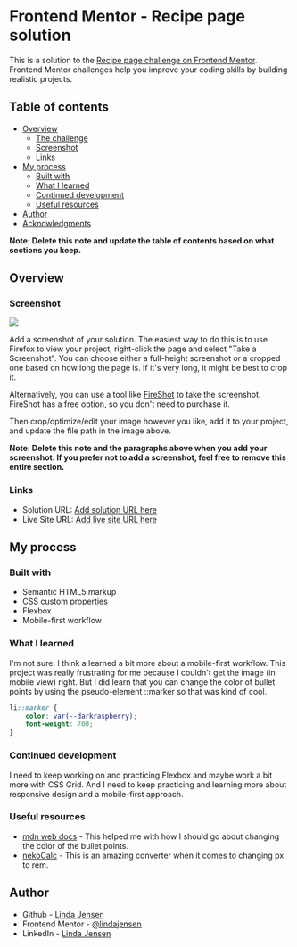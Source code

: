 # Frontend Mentor - Recipe page solution

This is a solution to the [Recipe page challenge on Frontend Mentor](https://www.frontendmentor.io/challenges/recipe-page-KiTsR8QQKm). Frontend Mentor challenges help you improve your coding skills by building realistic projects. 

## Table of contents

- [Overview](#overview)
  - [The challenge](#the-challenge)
  - [Screenshot](#screenshot)
  - [Links](#links)
- [My process](#my-process)
  - [Built with](#built-with)
  - [What I learned](#what-i-learned)
  - [Continued development](#continued-development)
  - [Useful resources](#useful-resources)
- [Author](#author)
- [Acknowledgments](#acknowledgments)

**Note: Delete this note and update the table of contents based on what sections you keep.**

## Overview

### Screenshot

![](./screenshot.jpg)

Add a screenshot of your solution. The easiest way to do this is to use Firefox to view your project, right-click the page and select "Take a Screenshot". You can choose either a full-height screenshot or a cropped one based on how long the page is. If it's very long, it might be best to crop it.

Alternatively, you can use a tool like [FireShot](https://getfireshot.com/) to take the screenshot. FireShot has a free option, so you don't need to purchase it. 

Then crop/optimize/edit your image however you like, add it to your project, and update the file path in the image above.

**Note: Delete this note and the paragraphs above when you add your screenshot. If you prefer not to add a screenshot, feel free to remove this entire section.**

### Links

- Solution URL: [Add solution URL here](https://your-solution-url.com)
- Live Site URL: [Add live site URL here](https://your-live-site-url.com)

## My process

### Built with

- Semantic HTML5 markup
- CSS custom properties
- Flexbox
- Mobile-first workflow

### What I learned

I'm not sure. I think a learned a bit more about a mobile-first workflow. This project was really frustrating for me because I couldn't get the image (in mobile view) right. But I did learn that you can change the color of bullet points by using the pseudo-element ::marker so that was kind of cool.

```css
li::marker {
    color: var(--darkraspberry);
    font-weight: 700;
}
```

### Continued development

I need to keep working on and practicing Flexbox and maybe work a bit more with CSS Grid. And I need to keep practicing and learning more about responsive design and a mobile-first approach. 

### Useful resources

- [mdn web docs](https://developer.mozilla.org/en-US/docs/Web/CSS/::marker) - This helped me with how I should go about changing the color of the bullet points.
- [nekoCalc](https://nekocalc.com/px-to-rem-converter) - This is an amazing converter when it comes to changing px to rem.

## Author

- Github - [Linda Jensen](https://github.com/lindajensen)
- Frontend Mentor - [@lindajensen](https://www.frontendmentor.io/profile/lindajensen)
- LinkedIn - [Linda Jensen](www.linkedin.com/in/linda-jensen-swe)